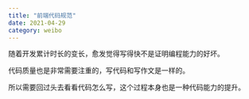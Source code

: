 ```yaml
---
title: "前端代码规范"
date: 2021-04-29
category: weibo
---
```


随着开发累计时长的变长，愈发觉得写得快不是证明编程能力的好坏。

代码质量也是非常需要注重的，写代码和写作文是一样的。

所以需要回过头去看看代码怎么写，这个过程本身也是一种代码能力的提升。

